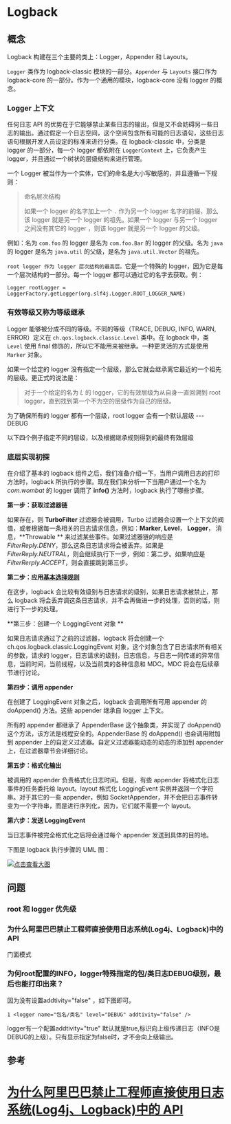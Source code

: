 

# Logback

## 概念

Logback 构建在三个主要的类上：Logger，Appender 和 Layouts。

`Logger` 类作为 logback-classic 模块的一部分。`Appender` 与 `Layouts` 接口作为 logback-core 的一部分。作为一个通用的模块，logback-core 没有 logger 的概念。

### Logger 上下文

任何日志 API 的优势在于它能够禁止某些日志的输出，但是又不会妨碍另一些日志的输出。通过假定一个日志空间，这个空间包含所有可能的日志语句，这些日志语句根据开发人员设定的标准来进行分类。在 logback-classic 中，分类是 logger 的一部分，每一个 logger 都依附在 `LoggerContext` 上，它负责产生 logger，并且通过一个树状的层级结构来进行管理。

一个 Logger 被当作为一个实体，它们的命名是大小写敏感的，并且遵循一下规则：

> 命名层次结构
>
> 如果一个 logger 的名字加上一个 `.` 作为另一个 logger 名字的前缀，那么该 logger 就是另一个 logger 的祖先。如果一个 logger 与另一个 logger 之间没有其它的 logger ，则该 logger 就是另一个 logger 的父级。

例如：名为 `com.foo` 的 logger 是名为 `com.foo.Bar` 的 logger 的父级。名为 `java` 的 logger 是名为 `java.util` 的父级，是名为 `java.util.Vector` 的祖先。

`root logger 作为 logger 层次结构的最高层。`它是一个特殊的 logger，因为它是每一个层次结构的一部分。每一个 logger 都可以通过它的名字去获取。例：

```
Logger rootLogger = LoggerFactory.getLogger(org.slf4j.Logger.ROOT_LOGGER_NAME)
```



### 有效等级又称为等级继承

Logger 能够被分成不同的等级。不同的等级（TRACE, DEBUG, INFO, WARN, ERROR）定义在 `ch.qos.logback.classic.Level` 类中。在 logback 中，类 `Level` 使用 final 修饰的，所以它不能用来被继承。一种更灵活的方式是使用 `Marker` 对象。

如果一个给定的 logger 没有指定一个层级，那么它就会继承离它最近的一个祖先的层级。更正式的说法是：

> 对于一个给定的名为 *L* 的 logger，它的有效层级为从自身一直回溯到 root logger，直到找到第一个不为空的层级作为自己的层级。

为了确保所有的 logger 都有一个层级，root logger 会有一个默认层级 --- DEBUG

以下四个例子指定不同的层级，以及根据继承规则得到的最终有效层级

### 底层实现初探

在介绍了基本的 logback 组件之后，我们准备介绍一下，当用户调用日志的打印方法时，logback 所执行的步骤。现在我们来分析一下当用户通过一个名为 *com.wombat* 的 logger 调用了 **info()** 方法时，logback 执行了哪些步骤。

**第一步：获取过滤器链**

如果存在，则 **TurboFilter** 过滤器会被调用，Turbo 过滤器会设置一个上下文的阀值，或者根据每一条相关的日志请求信息，例如：**Marker**, **Level**， **Logger**， 消息，**Throwable ** 来过滤某些事件。如果过滤器链的响应是 *FilterReply.DENY*，那么这条日志请求将会被丢弃。如果是 *FilterReply.NEUTRAL*，则会继续执行下一步，例如：第二步。如果响应是 *FilterRerply.ACCEPT*，则会直接跳到第三步。

**第二步：应用[基本选择规则](https://github.com/YLongo/logback-chinese-manual/blob/0197a2d5a3820d9c1756c680c2e21e934904c6a6/02第二章：架构.md#方法打印以及基本选择规则)**

在这步，logback 会比较有效级别与日志请求的级别，如果日志请求被禁止，那么 logback 将会丢弃调这条日志请求，并不会再做进一步的处理，否则的话，则进行下一步的处理。

**第三步：创建一个 LoggingEvent 对象 **

如果日志请求通过了之前的过滤器，logback 将会创建一个 ch.qos.logback.classic.LoggingEvent 对象，这个对象包含了日志请求所有相关的参数，请求的 logger，日志请求的级别，日志信息，与日志一同传递的异常信息，当前时间，当前线程，以及当前类的各种信息和 MDC。MDC 将会在后续章节进行讨论。

**第四步：调用 appender**

在创建了 LoggingEvent 对象之后，logback 会调用所有可用 appender 的 doAppend() 方法。这些 appender 继承自 logger 上下文。

所有的 appender 都继承了 AppenderBase 这个抽象类，并实现了 doAppend() 这个方法，该方法是线程安全的。AppenderBase 的 doAppend() 也会调用附加到 appender 上的自定义过滤器。自定义过滤器能动态的动态的添加到 appender 上，在过滤器章节会详细讨论。

**第五步：格式化输出**

被调用的 appender 负责格式化日志时间。但是，有些 appender 将格式化日志事件的任务委托给 layout。layout 格式化 LoggingEvent 实例并返回一个字符串。对于其它的一些 appender，例如 SocketAppender，并不会把日志事件转变为一个字符串，而是进行序列化，因为，它们就不需要一个 layout。

**第六步：发送 LoggingEvent**

当日志事件被完全格式化之后将会通过每个 appender 发送到具体的目的地。

下图是 logback 执行步骤的 UML 图：

[![点击查看大图](https://github.com/YLongo/logback-chinese-manual/raw/0197a2d5a3820d9c1756c680c2e21e934904c6a6/images/underTheHoodSequence2.gif)](https://github.com/YLongo/logback-chinese-manual/blob/0197a2d5a3820d9c1756c680c2e21e934904c6a6/images/underTheHoodSequence2.gif)


## 问题
### root  和 logger 优先级



### 为什么阿里巴巴禁止工程师直接使用日志系统(Log4j、Logback)中的 API

门面模式


### 为何root配置的INFO，logger特殊指定的包/类日志DEBUG级别，最后也能打印出来？

因为没有设置addtivity="false" ，如下图即可。

```shell
1 <logger name="包名/类名" level="DEBUG" addtivity="false" />
```

logger有一个配置addtivity="true" 默认就是true,标识向上级传递日志（INFO是DEBUG的上级）。只有显示指定为false时，才不会向上级输出。

## 参考

# [为什么阿里巴巴禁止工程师直接使用日志系统(Log4j、Logback)中的 API](https://www.hollischuang.com/archives/3000)